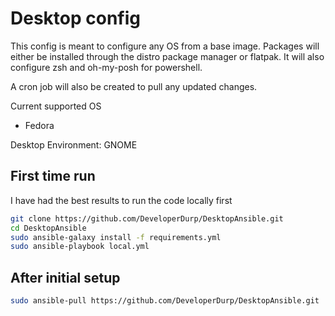 # Desktop config

This config is meant to configure any OS from a base image. Packages will either be installed through the distro package manager or flatpak. It will also configure zsh and oh-my-posh for powershell.  

A cron job will also be created to pull any updated changes.

Current supported OS
- Fedora

Desktop Environment: GNOME

## First time run
I have had the best results to run the code locally first
``` bash
git clone https://github.com/DeveloperDurp/DesktopAnsible.git
cd DesktopAnsible
sudo ansible-galaxy install -f requirements.yml
sudo ansible-playbook local.yml
```

## After initial setup
``` bash
sudo ansible-pull https://github.com/DeveloperDurp/DesktopAnsible.git
```